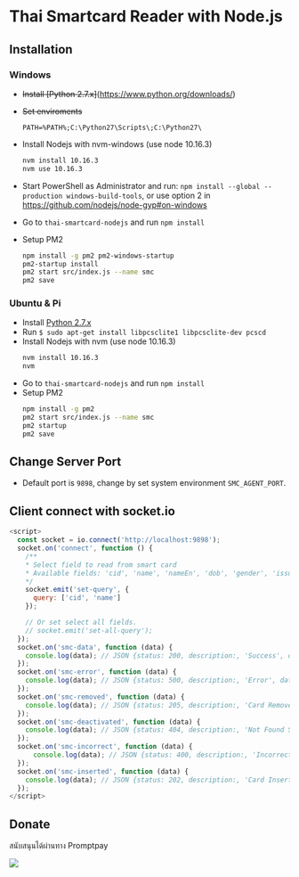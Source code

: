 # Thai Smartcard Reader with Node.js

## Installation

### Windows

- ~~Install [Python 2.7.x]~~(https://www.python.org/downloads/)
- ~~Set enviroments~~

  ```text
  PATH=%PATH%;C:\Python27\Scripts\;C:\Python27\
  ```
- Install Nodejs with nvm-windows (use node 10.16.3)
  ```bash
  nvm install 10.16.3
  nvm use 10.16.3
  ```
- Start PowerShell as Administrator and run: `npm install --global --production windows-build-tools`, or use option 2 in <https://github.com/nodejs/node-gyp#on-windows>
- Go to `thai-smartcard-nodejs` and run `npm install`
- Setup PM2
  ```bash
  npm install -g pm2 pm2-windows-startup
  pm2-startup install
  pm2 start src/index.js --name smc
  pm2 save
  ```

### Ubuntu & Pi

- Install [Python 2.7.x](https://www.python.org/downloads/)
- Run `$ sudo apt-get install libpcsclite1 libpcsclite-dev pcscd`
- Install Nodejs with nvm (use node 10.16.3)
  ```bash
  nvm install 10.16.3
  nvm
  ```
- Go to `thai-smartcard-nodejs` and run `npm install`
- Setup PM2
  ```bash
  npm install -g pm2
  pm2 start src/index.js --name smc
  pm2 startup
  pm2 save
  ```

## Change Server Port

- Default port is `9898`, change by set system environment `SMC_AGENT_PORT`.

## Client connect with socket.io

```javascript
<script>
  const socket = io.connect('http://localhost:9898');
  socket.on('connect', function () {
    /**
    * Select field to read from smart card
    * Available fields: 'cid', 'name', 'nameEn', 'dob', 'gender', 'issuer', 'issueDate', 'expireDate', 'address', 'photo', 'nhso'
    */
    socket.emit('set-query', {
      query: ['cid', 'name']
    });

    // Or set select all fields.
    // socket.emit('set-all-query');
  });
  socket.on('smc-data', function (data) {
    console.log(data); // JSON {status: 200, description:, 'Success', data: {}
  });
  socket.on('smc-error', function (data) {
    console.log(data); // JSON {status: 500, description:, 'Error', data: {message: ''}
  });
  socket.on('smc-removed', function (data) {
    console.log(data); // JSON {status: 205, description:, 'Card Removed', data: {message: ''}
  });
  socket.on('smc-deactivated', function (data) {
    console.log(data); // JSON {status: 404, description:, 'Not Found Smartcard Device', data: {message: ''}
  });
  socket.on('smc-incorrect', function (data) {
      console.log(data); // JSON {status: 400, description:, 'Incorrect card input', data: {message: ''}
  });
  socket.on('smc-inserted', function (data) {
    console.log(data); // JSON {status: 202, description:, 'Card Inserted', data: {message: ''}
  });
</script>
```

## Donate

สนับสนุนได้ผ่านทาง Promptpay

<img src="https://bit.ly/3gusiz8">
